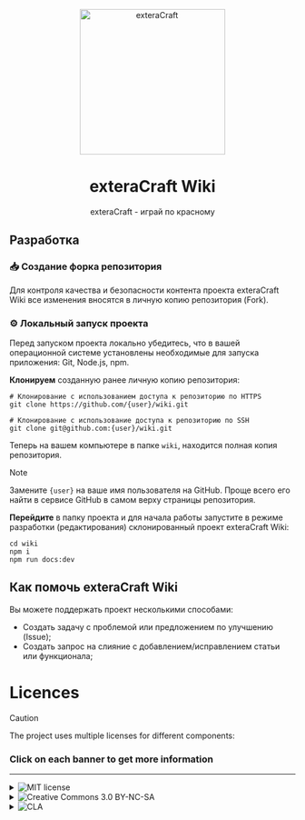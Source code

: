 <div class="header" align="center">
<p>
  <img alt="exteraCraft" width="256" src="https://i.postimg.cc/ZRdNzLdZ/cube-1.png" />
</p>

# exteraCraft Wiki

exteraCraft - играй по красному

</div>

## Разработка

### :inbox_tray: Создание форка репозитория

Для контроля качества и безопасности контента проекта exteraCraft Wiki все изменения вносятся в личную копию репозитория (Fork).

### :gear: Локальный запуск проекта

Перед запуском проекта локально убедитесь, что в вашей операционной системе установлены необходимые для запуска приложения: Git, Node.js, npm.

**Клонируем** созданную ранее личную копию репозитория:

```shell
# Клонирование с использованием доступа к репозиторию по HTTPS
git clone https://github.com/{user}/wiki.git

# Клонирование с использование доступа к репозиторию по SSH
git clone git@github.com:{user}/wiki.git
```

Теперь на вашем компьютере в папке `wiki`, находится полная копия репозитория.

> [!NOTE]
> Замените `{user}` на ваше имя пользователя на GitHub. Проще всего его найти в cервисе GitHub в самом верху страницы репозитория.

**Перейдите** в папку проекта и для начала работы запустите в режиме разработки (редактирования) склонированный проект exteraCraft Wiki:

```shell
cd wiki
npm i
npm run docs:dev
```

## Как помочь exteraCraft Wiki

Вы можете поддержать проект несколькими способами:

- Создать задачу с проблемой или предложением по улучшению (Issue);
- Создать запрос на слияние с добавлением/исправлением статьи или функционала;

# Licences

> [!CAUTION]
> The project uses multiple licenses for different components:

### Click on each banner to get more information

---

<details>
<summary><img src="https://img.shields.io/badge/licence-MIT-green?style=for-the-badge" alt="MIT license"></summary>

>Some files are licensed under [MIT license](https://opensource.org/license/MIT), these files are vuejs/vitepress code.
</details>

<details>
<summary><img src="https://img.shields.io/badge/licence-CC_4.0_BY--NC--SA-lightblue?style=for-the-badge" alt="Creative Commons 3.0 BY-NC-SA"></summary>

>All other non-code exteraCraft Assets, including icons and sound files, are licensed under the [Creative Commons 4.0 BY-NC-SA-4.0](https://creativecommons.org/licenses/by-nc-sa/4.0/legalcode) license unless otherwise noted in the folder or file.
</details>

<details>
<summary><img src="https://img.shields.io/badge/licence-CLA-orange?style=for-the-badge" alt="CLA"></summary>

>All code as well as exteraCraft assemblies are protected under the [CLA](https://github.com/exteracraft/wiki/blob/main/CLA.txt) license.
</details>



